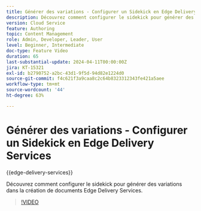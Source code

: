 ```yaml
---
title: Générer des variations - Configurer un Sidekick en Edge Delivery Services
description: Découvrez comment configurer le sidekick pour générer des variations dans la création de documents Edge Delivery Services.
version: Cloud Service
feature: Authoring
topic: Content Management
role: Admin, Developer, Leader, User
level: Beginner, Intermediate
doc-type: Feature Video
duration: 65
last-substantial-update: 2024-04-11T00:00:00Z
jira: KT-15321
exl-id: b2790752-a2bc-43d1-9f5d-94d82e1224d0
source-git-commit: f4c621f3a9caa8c2c64b8323312343fe421a5aee
workflow-type: tm+mt
source-wordcount: '44'
ht-degree: 63%

---
```


# Générer des variations - Configurer un Sidekick en Edge Delivery Services

{{edge-delivery-services}}

Découvrez comment configurer le sidekick pour générer des variations dans la création de documents Edge Delivery Services.

>[!VIDEO](https://video.tv.adobe.com/v/3428306/?learn=on)

